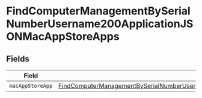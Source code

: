 # FindComputerManagementBySerialNumberUsername200ApplicationJSONMacAppStoreApps


## Fields

| Field                                                                                                                                                                                                                 | Type                                                                                                                                                                                                                  | Required                                                                                                                                                                                                              | Description                                                                                                                                                                                                           |
| --------------------------------------------------------------------------------------------------------------------------------------------------------------------------------------------------------------------- | --------------------------------------------------------------------------------------------------------------------------------------------------------------------------------------------------------------------- | --------------------------------------------------------------------------------------------------------------------------------------------------------------------------------------------------------------------- | --------------------------------------------------------------------------------------------------------------------------------------------------------------------------------------------------------------------- |
| `macAppStoreApp`                                                                                                                                                                                                      | [FindComputerManagementBySerialNumberUsername200ApplicationJSONMacAppStoreAppsMacAppStoreApp](../../models/operations/findcomputermanagementbyserialnumberusername200applicationjsonmacappstoreappsmacappstoreapp.md) | :heavy_minus_sign:                                                                                                                                                                                                    | N/A                                                                                                                                                                                                                   |